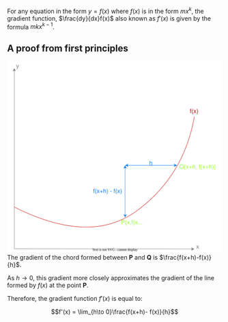 For any equation in the form $y=f(x)$ where $f(x)$ is in the form $mx^k$, the gradient function, $\frac{dy}{dx}f(x)$ also known as $f'(x)$ is given by the formula $mkx^{k-1}$.

## A proof from first principles
![A graph of f(x)](./../../../Images/diffentiation_from_first_principles.drawio.svg)
The gradient of the chord formed between **P** and **Q** is $\frac{f(x+h)-f(x)}{h}$.

As $h \rightarrow 0$, this gradient more closely approximates the gradient of the line formed by $f(x)$ at the point **P**.

Therefore, the gradient function $f'(x)$ is equal to:

$$f'(x) = \lim_{h\to 0}\frac{f(x+h)- f(x)}{h}$$